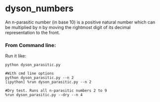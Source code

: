# dyson_numbers
An n-parasitic number (in base 10) is a positive natural number which can be multiplied by n by moving the rightmost digit of its decimal representation to the front.

### From Command line:
Run it like:

```
python dyson_parasitic.py

#With cmd line options
python dyson_parasitic.py --n 2
[ipython] %run dyson_parasitic.py --n 2

#Dry test. Runs all n-parasitic numbers 2 to 9
%run dyson_parasitic.py --dry --n 4
```
